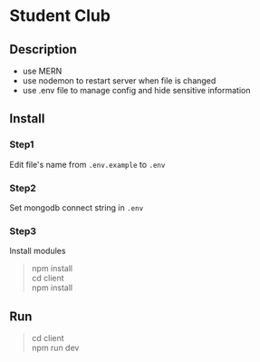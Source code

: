 # Student Club

## Description

- use MERN
- use nodemon to restart server when file is changed
- use .env file to manage config and hide sensitive information

## Install

### Step1

Edit file's name from `.env.example` to `.env`

### Step2

Set mongodb connect string in `.env`

### Step3

Install modules

> npm install<br>
> cd client<br>
> npm install

## Run

> cd client<br>
> npm run dev<br>
